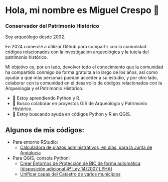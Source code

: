 # Hola, mi nombre es Miguel Crespo 👋
### Conservador del Patrimonio Histórico

Soy arqueólogo desde 2002. 

En 2024 comenzé a utilizar Github para compartir con la comunidad códigos relacionados con la investigación arqueológica y la tutela del patrimonio histórico. 

Mi objetivo es, por un lado, devolver todo el conocimiento que la comunidad ha compartido conmigo de forma gratuita a lo largo de los años, así como ayudar a que más personas puedan acceder a su estudio, y por otro lado, colaborar con la comunidad en el desarrollo de códigos relacionados con la Arqueología y el Patrimonio Histórico.

- 🌱 Estoy aprendiendo Python y R.
- 👯 Busco colaborar en proyestos GIS de Arqueología y Patrimonio Histórico.
- 🤔 Estoy buscando ayuda en códigos Python y R en QGIS.

## Algunos de mis códigos:
- Para entorno RStudio:
    - [Calculadora de plazos administrativos, en días, para la Junta de Andalucía](https://github.com/migueljcrespos/Calendario_plazos_admon)
- Para QGIS, consola Python:
    - [Crear Entornos de Protección de BIC de forma automática (disposición adicional 4ª Ley 14/2007 LPHA)](https://github.com/migueljcrespos/Entorno_BIC_DA4)
    - [Unificar capas del Catastro de varios municipios](https://github.com/migueljcrespos/Unificar_Catastro)
